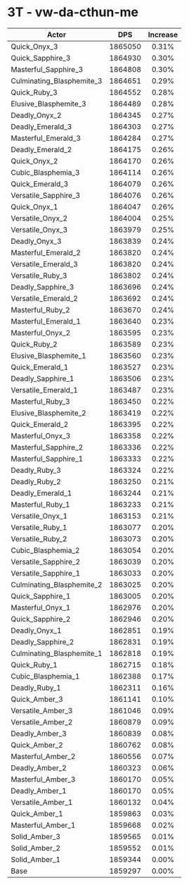 # 3T - vw-da-cthun-me
| Actor | DPS | Increase |
|---|:---:|:---:|
|Quick_Onyx_3|1865050|0.31%|
|Quick_Sapphire_3|1864930|0.30%|
|Masterful_Sapphire_3|1864808|0.30%|
|Culminating_Blasphemite_3|1864651|0.29%|
|Quick_Ruby_3|1864552|0.28%|
|Elusive_Blasphemite_3|1864489|0.28%|
|Deadly_Onyx_2|1864345|0.27%|
|Deadly_Emerald_3|1864303|0.27%|
|Masterful_Emerald_3|1864284|0.27%|
|Deadly_Emerald_2|1864175|0.26%|
|Quick_Onyx_2|1864170|0.26%|
|Cubic_Blasphemia_3|1864114|0.26%|
|Quick_Emerald_3|1864079|0.26%|
|Versatile_Sapphire_3|1864076|0.26%|
|Quick_Onyx_1|1864047|0.26%|
|Versatile_Onyx_2|1864004|0.25%|
|Versatile_Onyx_3|1863979|0.25%|
|Deadly_Onyx_3|1863839|0.24%|
|Masterful_Emerald_2|1863820|0.24%|
|Versatile_Emerald_3|1863820|0.24%|
|Versatile_Ruby_3|1863802|0.24%|
|Deadly_Sapphire_3|1863696|0.24%|
|Versatile_Emerald_2|1863692|0.24%|
|Masterful_Ruby_2|1863670|0.24%|
|Masterful_Emerald_1|1863640|0.23%|
|Masterful_Onyx_2|1863595|0.23%|
|Quick_Ruby_2|1863589|0.23%|
|Elusive_Blasphemite_1|1863560|0.23%|
|Quick_Emerald_1|1863527|0.23%|
|Deadly_Sapphire_1|1863506|0.23%|
|Versatile_Emerald_1|1863487|0.23%|
|Masterful_Ruby_3|1863450|0.22%|
|Elusive_Blasphemite_2|1863419|0.22%|
|Quick_Emerald_2|1863395|0.22%|
|Masterful_Onyx_3|1863358|0.22%|
|Masterful_Sapphire_2|1863336|0.22%|
|Masterful_Sapphire_1|1863333|0.22%|
|Deadly_Ruby_3|1863324|0.22%|
|Deadly_Ruby_2|1863250|0.21%|
|Deadly_Emerald_1|1863244|0.21%|
|Masterful_Ruby_1|1863233|0.21%|
|Versatile_Onyx_1|1863153|0.21%|
|Versatile_Ruby_1|1863077|0.20%|
|Versatile_Ruby_2|1863073|0.20%|
|Cubic_Blasphemia_2|1863054|0.20%|
|Versatile_Sapphire_2|1863039|0.20%|
|Versatile_Sapphire_1|1863033|0.20%|
|Culminating_Blasphemite_2|1863025|0.20%|
|Quick_Sapphire_1|1863005|0.20%|
|Masterful_Onyx_1|1862976|0.20%|
|Quick_Sapphire_2|1862946|0.20%|
|Deadly_Onyx_1|1862851|0.19%|
|Deadly_Sapphire_2|1862831|0.19%|
|Culminating_Blasphemite_1|1862818|0.19%|
|Quick_Ruby_1|1862715|0.18%|
|Cubic_Blasphemia_1|1862388|0.17%|
|Deadly_Ruby_1|1862311|0.16%|
|Quick_Amber_3|1861141|0.10%|
|Versatile_Amber_3|1861046|0.09%|
|Versatile_Amber_2|1860879|0.09%|
|Deadly_Amber_3|1860839|0.08%|
|Quick_Amber_2|1860762|0.08%|
|Masterful_Amber_2|1860556|0.07%|
|Deadly_Amber_2|1860323|0.06%|
|Masterful_Amber_3|1860170|0.05%|
|Deadly_Amber_1|1860170|0.05%|
|Versatile_Amber_1|1860132|0.04%|
|Quick_Amber_1|1859863|0.03%|
|Masterful_Amber_1|1859668|0.02%|
|Solid_Amber_3|1859565|0.01%|
|Solid_Amber_2|1859552|0.01%|
|Solid_Amber_1|1859344|0.00%|
|Base|1859297|0.00%|
